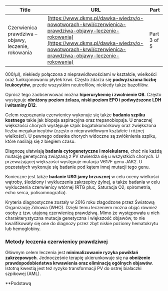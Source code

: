 | **Title**       | **URL**           | **Part**              |
|-----------------|-------------------|-----------------------|
| Czerwienica prawdziwa – objawy, leczenie, rokowania         | [https://www.dkms.pl/dawka-wiedzy/o-nowotworach-krwi/czerwienica-prawdziwa-objawy-leczenie-rokowania](https://www.dkms.pl/dawka-wiedzy/o-nowotworach-krwi/czerwienica-prawdziwa-objawy-leczenie-rokowania)    | Part 3 of 5          |

 000/μl), niekiedy połączona z nieprawidłowościami w kształcie, wielkości oraz funkcjonowaniu płytek krwi. Często zdarza się **podwyższona liczbę leukocytów**, przede wszystkim neutrofilów, niekiedy także bazofilów.


Oprócz tego zaobserwować można **hiperurykemię i zwolnienie OB**. Często występuje **obniżony poziom żelaza, niski poziom EPO i podwyższone LDH i witaminy B12**.


Celem rozpoznania czerwienicy wykonuje się także **badania szpiku kostnego** takie jak biopsja aspiracyjna oraz trepanobiopsja. U znacznej większości chorych występuje szpik bogatokomórkowy oraz zwiększona liczba megakariocytów (często o nieprawidłowym kształcie i różnej wielkości). U pewnego odsetka chorych widoczne są zwłóknienia szpiku, które nasilają się z biegiem czasu.


Diagnozę ułatwiają **badania cytogenetyczne i molekularne**, choć nie każdą mutację genetyczną związaną z PV stwierdza się u wszystkich chorych. U przeważającej większości występuje mutacja V617F genu JAK2\. U pozostałych wykonuje się badanie pod kątem innej mutacji tego genu.


Konieczne jest także **badanie USG jamy brzusznej** w celu oceny wielkości wątroby, śledziony i wykluczenia zakrzepicy żylnej, a także badania w celu wykluczenia czerwienicy wtórnej (RTG płuc, Saturacja O2; spirometria, echo serca, polisomnografia).


Kryteria diagnostyczne zostały w 2016 roku złagodzone przez Światową Organizację Zdrowia (WHO). Dzięki temu leczeniem można objąć również osoby z tzw. utajoną czerwienicą prawdziwą. Mimo że występowała u nich charakterystyczna mutacja genetyczna i większość objawów, to nie kwalifikowały się one do diagnozy przez zbyt niskie poziomy hematokrytu lub hemoglobiny.


### Metody leczenia czerwienicy prawdziwej


Głównym celem leczenia jest **minimalizowanie ryzyka powikłań zakrzepowych**. Jednocześnie terapię ukierunkowuje się na **obniżenie prawdopodobieństwa krwawienia oraz eliminację ogólnych objawów**. Istotną kwestią jest też ryzyko transformacji PV do ostrej białaczki szpikowej (AML).


**Podstawą